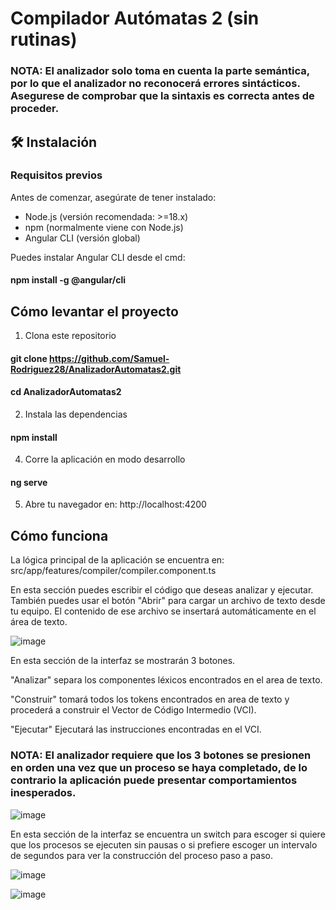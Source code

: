 # Compilador Autómatas 2 (sin rutinas)

### NOTA: El analizador solo toma en cuenta la parte semántica, por lo que el analizador no reconocerá errores sintácticos. Asegurese de comprobar que la sintaxis es correcta antes de proceder.

## 🛠️ Instalación

### Requisitos previos
Antes de comenzar, asegúrate de tener instalado:

- Node.js (versión recomendada: >=18.x)
- npm (normalmente viene con Node.js)
- Angular CLI (versión global)

Puedes instalar Angular CLI desde el cmd:

#### npm install -g @angular/cli

## Cómo levantar el proyecto

1. Clona este repositorio

#### git clone https://github.com/Samuel-Rodriguez28/AnalizadorAutomatas2.git
#### cd AnalizadorAutomatas2
   
2. Instala las dependencias

#### npm install

4. Corre la aplicación en modo desarrollo

#### ng serve

5. Abre tu navegador en: http://localhost:4200

## Cómo funciona

La lógica principal de la aplicación se encuentra en:
src/app/features/compiler/compiler.component.ts

En esta sección puedes escribir el código que deseas analizar y ejecutar.
También puedes usar el botón "Abrir" para cargar un archivo de texto desde tu equipo. 
El contenido de ese archivo se insertará automáticamente en el área de texto.

![image](https://github.com/user-attachments/assets/ebd77b46-d8ac-4bb4-a486-fefe40f43115)

En esta sección de la interfaz se mostrarán 3 botones.

"Analizar" separa los componentes léxicos encontrados en el area de texto.

"Construir" tomará todos los tokens encontrados en area de texto y procederá a construir el Vector de Código Intermedio (VCI).

"Ejecutar" Ejecutará las instrucciones encontradas en el VCI.

### NOTA: El analizador requiere que los 3 botones se presionen en orden una vez que un proceso se haya completado, de lo contrario la aplicación puede presentar comportamientos inesperados.

![image](https://github.com/user-attachments/assets/c67244c6-2d7a-494e-bf20-5c71a0ecabf8)

En esta sección de la interfaz se encuentra un switch para escoger si quiere que los procesos se ejecuten sin pausas o si prefiere escoger un intervalo de segundos para ver la construcción del proceso paso a paso.

![image](https://github.com/user-attachments/assets/094d7257-b3de-4cf6-9bd1-c1c5e4b08276)

![image](https://github.com/user-attachments/assets/77224ccc-a80f-4ea7-aaf2-7dac97b872ec)


